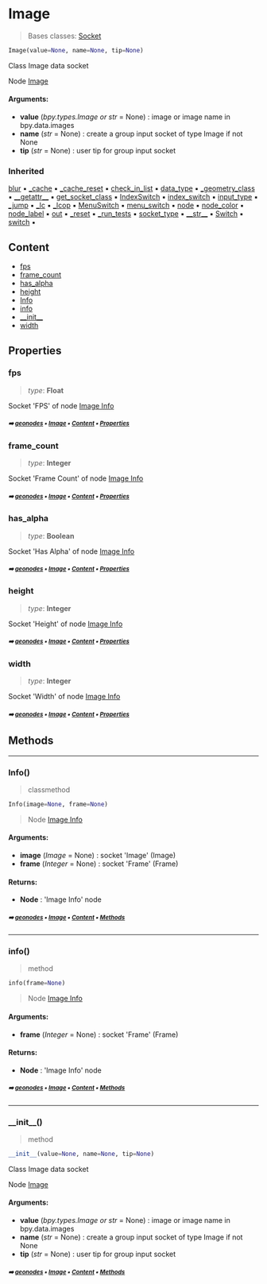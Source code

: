 # Image

> Bases classes: [Socket](socket.md#socket)

``` python
Image(value=None, name=None, tip=None)
```

Class Image data socket

Node [Image](https://docs.blender.org/manual/en/latest/modeling/geometry_nodes/../../editors/texture_node/types/input/image.html)

#### Arguments:
- **value** (_bpy.types.Image or str_ = None) : image or image name in bpy.data.images
- **name** (_str_ = None) : create a group input socket of type Image if not None
- **tip** (_str_ = None) : user tip for group input socket

### Inherited

[blur](socket.md#blur) :black_small_square: [\_cache](nodecache.md#_cache) :black_small_square: [\_cache_reset](nodecache.md#_cache_reset) :black_small_square: [check_in_list](socket.md#check_in_list) :black_small_square: [data_type](socket.md#data_type) :black_small_square: [\_geometry_class](socket.md#_geometry_class) :black_small_square: [\_\_getattr__](socket.md#__getattr__) :black_small_square: [get_socket_class](socket.md#get_socket_class) :black_small_square: [IndexSwitch](socket.md#indexswitch) :black_small_square: [index_switch](socket.md#index_switch) :black_small_square: [input_type](socket.md#input_type) :black_small_square: [\_jump](socket.md#_jump) :black_small_square: [\_lc](socket.md#_lc) :black_small_square: [\_lcop](socket.md#_lcop) :black_small_square: [MenuSwitch](socket.md#menuswitch) :black_small_square: [menu_switch](socket.md#menu_switch) :black_small_square: [node](socket.md#node) :black_small_square: [node_color](socket.md#node_color) :black_small_square: [node_label](socket.md#node_label) :black_small_square: [out](socket.md#out) :black_small_square: [\_reset](socket.md#_reset) :black_small_square: [\_run_tests](socket.md#_run_tests) :black_small_square: [socket_type](socket.md#socket_type) :black_small_square: [\_\_str__](socket.md#__str__) :black_small_square: [Switch](socket.md#switch) :black_small_square: [switch](socket.md#switch) :black_small_square:

## Content

- [fps](image.md#fps)
- [frame_count](image.md#frame_count)
- [has_alpha](image.md#has_alpha)
- [height](image.md#height)
- [Info](image.md#info)
- [info](image.md#info)
- [\_\_init__](image.md#__init__)
- [width](image.md#width)

## Properties



### fps

> _type_: **Float**
>

Socket 'FPS' of node [Image Info](https://docs.blender.org/manual/en/latest/modeling/geometry_nodes/input/scene/image_info.html)

##### <sub>:arrow_right: [geonodes](index.md#geonodes) :black_small_square: [Image](image.md#image) :black_small_square: [Content](image.md#content) :black_small_square: [Properties](image.md#properties)</sub>

### frame_count

> _type_: **Integer**
>

Socket 'Frame Count' of node [Image Info](https://docs.blender.org/manual/en/latest/modeling/geometry_nodes/input/scene/image_info.html)

##### <sub>:arrow_right: [geonodes](index.md#geonodes) :black_small_square: [Image](image.md#image) :black_small_square: [Content](image.md#content) :black_small_square: [Properties](image.md#properties)</sub>

### has_alpha

> _type_: **Boolean**
>

Socket 'Has Alpha' of node [Image Info](https://docs.blender.org/manual/en/latest/modeling/geometry_nodes/input/scene/image_info.html)

##### <sub>:arrow_right: [geonodes](index.md#geonodes) :black_small_square: [Image](image.md#image) :black_small_square: [Content](image.md#content) :black_small_square: [Properties](image.md#properties)</sub>

### height

> _type_: **Integer**
>

Socket 'Height' of node [Image Info](https://docs.blender.org/manual/en/latest/modeling/geometry_nodes/input/scene/image_info.html)

##### <sub>:arrow_right: [geonodes](index.md#geonodes) :black_small_square: [Image](image.md#image) :black_small_square: [Content](image.md#content) :black_small_square: [Properties](image.md#properties)</sub>

### width

> _type_: **Integer**
>

Socket 'Width' of node [Image Info](https://docs.blender.org/manual/en/latest/modeling/geometry_nodes/input/scene/image_info.html)

##### <sub>:arrow_right: [geonodes](index.md#geonodes) :black_small_square: [Image](image.md#image) :black_small_square: [Content](image.md#content) :black_small_square: [Properties](image.md#properties)</sub>

## Methods



----------
### Info()

> classmethod

``` python
Info(image=None, frame=None)
```

> Node [Image Info](https://docs.blender.org/manual/en/latest/modeling/geometry_nodes/input/scene/image_info.html)

#### Arguments:
- **image** (_Image_ = None) : socket 'Image' (Image)
- **frame** (_Integer_ = None) : socket 'Frame' (Frame)



#### Returns:
- **Node** : 'Image Info' node

##### <sub>:arrow_right: [geonodes](index.md#geonodes) :black_small_square: [Image](image.md#image) :black_small_square: [Content](image.md#content) :black_small_square: [Methods](image.md#methods)</sub>

----------
### info()

> method

``` python
info(frame=None)
```

> Node [Image Info](https://docs.blender.org/manual/en/latest/modeling/geometry_nodes/input/scene/image_info.html)

#### Arguments:
- **frame** (_Integer_ = None) : socket 'Frame' (Frame)



#### Returns:
- **Node** : 'Image Info' node

##### <sub>:arrow_right: [geonodes](index.md#geonodes) :black_small_square: [Image](image.md#image) :black_small_square: [Content](image.md#content) :black_small_square: [Methods](image.md#methods)</sub>

----------
### \_\_init__()

> method

``` python
__init__(value=None, name=None, tip=None)
```

Class Image data socket

Node [Image](https://docs.blender.org/manual/en/latest/modeling/geometry_nodes/../../editors/texture_node/types/input/image.html)

#### Arguments:
- **value** (_bpy.types.Image or str_ = None) : image or image name in bpy.data.images
- **name** (_str_ = None) : create a group input socket of type Image if not None
- **tip** (_str_ = None) : user tip for group input socket

##### <sub>:arrow_right: [geonodes](index.md#geonodes) :black_small_square: [Image](image.md#image) :black_small_square: [Content](image.md#content) :black_small_square: [Methods](image.md#methods)</sub>